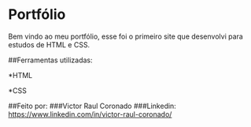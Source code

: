 # Portfólio
Bem vindo ao meu portfólio, esse foi o primeiro site que desenvolvi para estudos de HTML e CSS.

##Ferramentas utilizadas:

*HTML

*CSS

##Feito por:
###Victor Raul Coronado
###Linkedin: https://www.linkedin.com/in/victor-raul-coronado/
